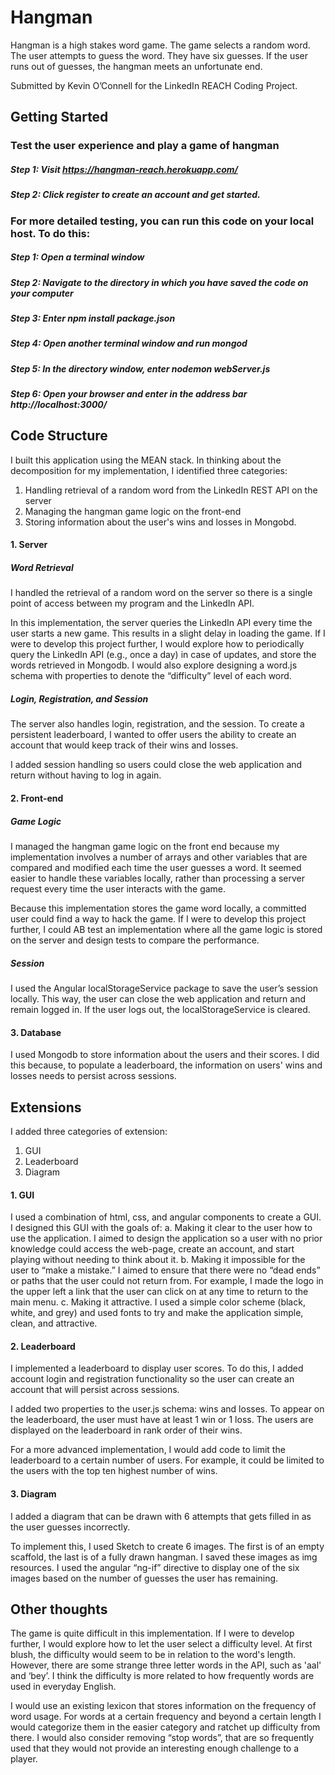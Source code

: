 # Hangman

Hangman is a high stakes word game. The game selects a random word. The user attempts to guess the word. They have six guesses. If the user runs out of guesses, the hangman meets an unfortunate end.

Submitted by Kevin O’Connell for the LinkedIn REACH Coding Project.

## Getting Started


### Test the user experience and play a game of hangman
##### Step 1: Visit https://hangman-reach.herokuapp.com/
##### Step 2: Click register to create an account and get started.

### For more detailed testing, you can run this code on your local host. To do this:
##### Step 1: Open a terminal window
##### Step 2: Navigate to the directory in which you have saved the code on your computer
##### Step 3: Enter npm install package.json
##### Step 4: Open another terminal window and run mongod
##### Step 5: In the directory window, enter nodemon webServer.js
##### Step 6: Open your browser and enter in the address bar http://localhost:3000/

## Code Structure

I built this application using the MEAN stack. In thinking about the decomposition for my implementation, I identified three categories:
1. Handling retrieval of a random word from the LinkedIn REST API on the server
2. Managing the hangman game logic on the front-end
3. Storing information about the user's wins and losses in Mongobd. 

#### 1. Server

##### Word Retrieval
I handled the retrieval of a random word on the server so there is a single point of access between my program and the LinkedIn API.

In this implementation, the server queries the LinkedIn API every time the user starts a new game. This results in a slight delay in loading the game. If I were to develop this project further, I would explore how to periodically query the LinkedIn API (e.g., once a day) in case of updates, and store the words retrieved in Mongodb. I would also explore designing a word.js schema with properties to denote the “difficulty” level of each word.

##### Login, Registration, and Session
The server also handles login, registration, and the session. To create a persistent leaderboard, I wanted to offer users the ability to create an account that would keep track of their wins and losses. 

I added session handling so users could close the web application and return without having to log in again. 

#### 2. Front-end

##### Game Logic
I managed the hangman game logic on the front end because my implementation involves a number of arrays and other variables that are compared and modified each time the user guesses a word. It seemed easier to handle these variables locally, rather than processing a server request every time the user interacts with the game.

Because this implementation stores the game word locally, a committed user could find a way to hack the game. If I were to develop this project further, I could AB test an implementation where all the game logic is stored on the server and design tests to compare the performance.

##### Session
I used the Angular localStorageService package to save the user’s session locally. This way, the user can close the web application and return and remain logged in. If the user logs out, the localStorageService is cleared.

#### 3. Database

I used Mongodb to store information about the users and their scores. I did this because, to populate a leaderboard, the information on users' wins and losses needs to persist across sessions. 

## Extensions

I added three categories of extension:
1. GUI
2. Leaderboard
3. Diagram

#### 1. GUI
I used a combination of html, css, and angular components to create a GUI. I designed this GUI with the goals of:
a. Making it clear to the user how to use the application. I aimed to design the application so a user with no prior knowledge could access the web-page, create an account, and start playing without needing to think about it.
b. Making it impossible for the user to “make a mistake.” I aimed to ensure that there were no “dead ends” or paths that the user could not return from. For example, I made the logo in the upper left a link that the user can click on at any time to return to the main menu.
c. Making it attractive. I used a simple color scheme (black, white, and grey) and used fonts to try and make the application simple, clean, and attractive.

#### 2. Leaderboard
I implemented a leaderboard to display user scores. To do this, I added account login and registration functionality so the user can create an account that will persist across sessions.

I added two properties to the user.js schema: wins and losses. To appear on the leaderboard, the user must have at least 1 win or 1 loss. The users are displayed on the leaderboard in rank order of their wins.

For a more advanced implementation, I would add code to limit the leaderboard to a certain number of users. For example, it could be limited to the users with the top ten highest number of wins.

#### 3. Diagram
I added a diagram that can be drawn with 6 attempts that gets filled in as the user guesses incorrectly.

To implement this, I used Sketch to create 6 images. The first is of an empty scaffold, the last is of a fully drawn hangman. I saved these images as img resources. I used the angular “ng-if” directive to display one of the six images based on the number of guesses the user has remaining. 


## Other thoughts

The game is quite difficult in this implementation. If I were to develop further, I would explore how to let the user select a difficulty level. At first blush, the difficulty would seem to be in relation to the word's length. However, there are some strange three letter words in the API, such as 'aal' and ‘bey’. I think the difficulty is more related to how frequently words are used in everyday English.

I would use an existing lexicon that stores information on the frequency of word usage. For words at a certain frequency and beyond a certain length I would categorize them in the easier category and ratchet up difficulty from there.  I would also consider removing “stop words”, that are so frequently used that they would not provide an interesting enough challenge to a player.